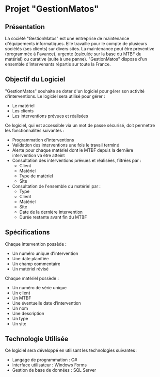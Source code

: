 # Projet "GestionMatos"

## Présentation

La société "GestionMatos" est une entreprise de maintenance d'équipements informatiques. Elle travaille pour le compte de plusieurs sociétés (ses clients) sur divers sites. La maintenance peut être préventive (programmée à l'avance), urgente (calculée sur la base du MTBF du matériel) ou curative (suite à une panne). "GestionMatos" dispose d'un ensemble d'intervenants répartis sur toute la France.

## Objectif du Logiciel

"GestionMatos" souhaite se doter d'un logiciel pour gérer son activité d'interventions. Le logiciel sera utilisé pour gérer :
- Le matériel
- Les clients
- Les interventions prévues et réalisées

Ce logiciel, qui est accessible via un mot de passe sécurisé, doit permettre les fonctionnalités suivantes :
- Programmation d'interventions
- Validation des interventions une fois le travail terminé
- Alerte pour chaque matériel dont le MTBF depuis la dernière intervention va être atteint
- Consultation des interventions prévues et réalisées, filtrées par :
  - Client
  - Matériel
  - Type de matériel
  - Site
- Consultation de l'ensemble du matériel par :
  - Type
  - Client
  - Matériel
  - Site
  - Date de la dernière intervention
  - Durée restante avant fin du MTBF

## Spécifications

Chaque intervention possède :
- Un numéro unique d'intervention
- Une date planifiée
- Un champ commentaire
- Un matériel révisé

Chaque matériel possède :
- Un numéro de série unique
- Un client
- Un MTBF
- Une éventuelle date d’intervention
- Un nom
- Une description
- Un type
- Un site

## Technologie Utilisée

Ce logiciel sera développé en utilisant les technologies suivantes :
- Langage de programmation : C#
- Interface utilisateur : Windows Forms
- Gestion de base de données : SQL Server

